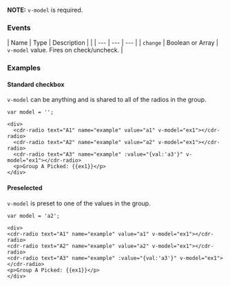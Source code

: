 **NOTE:** `v-model` is required.

### Events
| Name | Type | Description | |
| --- | --- | --- |
| `change` | Boolean or Array | `v-model` value. Fires on check/uncheck. |

### Examples

#### Standard checkbox

`v-model` can be anything and is shared to all of the radios in the group.

```
var model = '';

<div>
  <cdr-radio text="A1" name="example" value="a1" v-model="ex1"></cdr-radio>
  <cdr-radio text="A2" name="example" value="a2" v-model="ex1"></cdr-radio>
  <cdr-radio text="A3" name="example" :value="{val:'a3'}" v-model="ex1"></cdr-radio>
  <p>Group A Picked: {{ex1}}</p>
</div>
```

#### Preselected

`v-model` is preset to one of the values in the group.

```
var model = 'a2';

<div>
<cdr-radio text="A1" name="example" value="a1" v-model="ex1"></cdr-radio>
<cdr-radio text="A2" name="example" value="a2" v-model="ex1"></cdr-radio>
<cdr-radio text="A3" name="example" :value="{val:'a3'}" v-model="ex1"></cdr-radio>
<p>Group A Picked: {{ex1}}</p>
</div>
```
